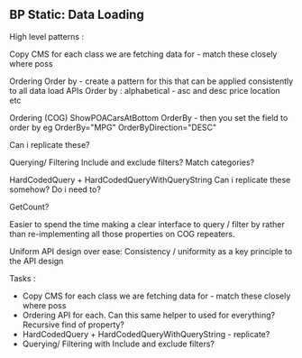 ## BP Static: Data Loading

High level patterns : 

Copy CMS for each class we are fetching data for - match these closely where poss

Ordering 
Order by - create a pattern for this that can be applied consistently to all data load APIs
Order by : 
alphabetical - asc and desc
price
location
etc

Ordering (COG)
ShowPOACarsAtBottom
OrderBy - then you set the field to order by eg 
OrderBy="MPG"
OrderByDirection="DESC"

Can i replicate these?


Querying/ Filtering
Include and exclude filters?
Match categories? 

HardCodedQuery +  HardCodedQueryWithQueryString
Can i replicate these somehow? Do i need to? 

GetCount?

Easier to spend the time making a clear interface to query / filter by rather than re-implementing all those properties on COG repeaters. 

Uniform API design over ease: 
Consistency / uniformity as a key principle to the API design


Tasks : 
- Copy CMS for each class we are fetching data for - match these closely where poss
- Ordering API for each. Can this same helper to used for everything? Recursive find of property?
- HardCodedQuery +  HardCodedQueryWithQueryString - replicate?
- Querying/ Filtering with Include and exclude filters?
